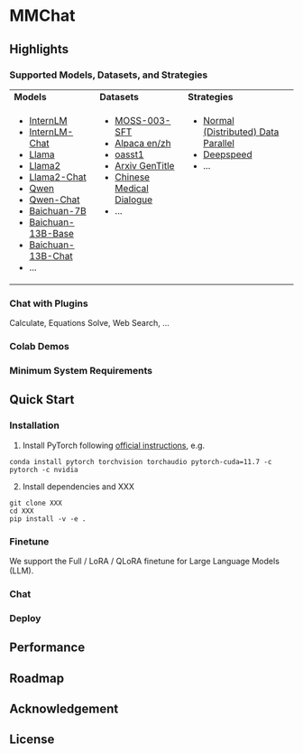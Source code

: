 # MMChat

## Highlights

### Supported Models, Datasets, and Strategies

<table>
<tbody>
<tr align="left" valign="middle">
<td>
  <b>Models</b>
</td>
<td>
  <b>Datasets</b>
</td>
<td>
  <b>Strategies</b>
</td>
</tr>
<tr valign="top">
<td align="left" valign="top">
<ul>
  <li><a href="">InternLM</a></li>
  <li><a href="">InternLM-Chat</a></li>
  <li><a href="">Llama</a></li>
  <li><a href="">Llama2</a></li>
  <li><a href="">Llama2-Chat</a></li>
  <li><a href="">Qwen</a></li>
  <li><a href="">Qwen-Chat</a></li>
  <li><a href="">Baichuan-7B</a></li>
  <li><a href="">Baichuan-13B-Base</a></li>
  <li><a href="">Baichuan-13B-Chat</a></li>
  <li>...</li>    
</ul>
</td>
<td>
<ul>
  <li><a href="">MOSS-003-SFT</a></li>
  <li><a href="">Alpaca en/zh</a></li>
  <li><a href="">oasst1</a></li>
  <li><a href="">Arxiv GenTitle</a></li>
  <li><a href="">Chinese Medical Dialogue</a></li>
  <li>...</li>  
</ul>
</td>
<td>
<ul>
  <li><a href="">Normal (Distributed) Data Parallel</a></li>
  <li><a href="">Deepspeed</a></li>
  <li>...</li>  
</ul>
</td>
</tr>
</tbody>
</table>

### Chat with Plugins

Calculate, Equations Solve, Web Search, ...

### Colab Demos

### Minimum System Requirements





## Quick Start

### Installation

1. Install PyTorch following [official instructions](https://pytorch.org/get-started/locally/), e.g.

```shell
conda install pytorch torchvision torchaudio pytorch-cuda=11.7 -c pytorch -c nvidia
```

2. Install dependencies and XXX

```shell
git clone XXX
cd XXX
pip install -v -e .
```

### Finetune

We support the Full / LoRA / QLoRA finetune for Large Language Models (LLM). 



### Chat

### Deploy

## Performance

## Roadmap

## Acknowledgement

## License

